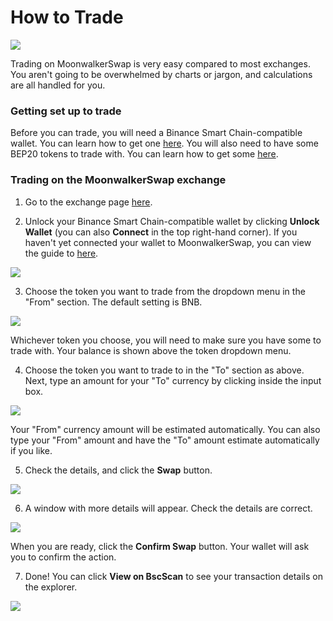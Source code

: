 # How to Trade

![](../../.gitbook/assets/docs-masthead-5-.png)

Trading on MoonwalkerSwap is very easy compared to most exchanges. You aren't going to be overwhelmed by charts or jargon, and calculations are all handled for you.

### Getting set up to trade

Before you can trade, you will need a Binance Smart Chain-compatible wallet. You can learn how to get one [here](https://docs.pancakeswap.finance/get-started/wallet-guide). You will also need to have some BEP20 tokens to trade with. You can learn how to get some [here](https://docs.pancakeswap.finance/get-started/bep20-guide).

### Trading on the MoonwalkerSwap exchange

1. Go to the exchange page [here](https://swap.moonwalker.network/#/swap).

2. Unlock your Binance Smart Chain-compatible wallet by clicking **Unlock Wallet** \(you can also **Connect** in the top right-hand corner\). If you haven't yet connected your wallet to MoonwalkerSwap, you can view the guide to [here](https://docs.moonwalker.network/get-started/connection-guide).

![](../../.gitbook/assets/image%20%28155%29.png)

3. Choose the token you want to trade from the dropdown menu in the "From" section. The default setting is BNB.

![](../../.gitbook/assets/image%20%28110%29.png)

Whichever token you choose, you will need to make sure you have some to trade with. Your balance is shown above the token dropdown menu.

4. Choose the token you want to trade to in the "To" section as above. Next, type an amount for your "To" currency by clicking inside the input box.

![](../../.gitbook/assets/image%20%283%29.png)

Your "From" currency amount will be estimated automatically. You can also type your "From" amount and have the "To" amount estimate automatically if you like.

5. Check the details, and click the **Swap** button.

![](../../.gitbook/assets/image%20%2863%29.png)

6. A window with more details will appear. Check the details are correct.

![](../../.gitbook/assets/image%20%2858%29.png)

When you are ready, click the **Confirm Swap** button. Your wallet will ask you to confirm the action.

7. Done! You can click **View on BscScan** to see your transaction details on the explorer.

![](../../.gitbook/assets/image%20%2823%29.png)



